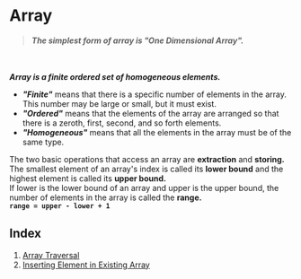 # Array
> ***The simplest form of array is "One Dimensional Array".***

<br><br>
***Array is a finite ordered set of homogeneous elements.***
* ***"Finite"*** means that there is a specific number of elements in the array. This number may be large or small, but it must exist.
* ***"Ordered"*** means that the elements of the array are arranged so that there is a zeroth, first, second, and so forth elements.
* ***"Homogeneous"*** means that all the elements in the array must be of the same type.

The two basic operations that access an array are **extraction** and **storing.** <br>
The smallest element of an array's index is called its **lower bound** and the highest element is called its **upper bound.** <br>
If lower is the lower bound of an array and upper is the upper bound, the number of elements in the array is called the **range.** <br>
**`range = upper - lower + 1`**

## Index
1. [Array Traversal](https://github.com/bishtanuj/dataStructure/tree/main/Array/Array%20Traversal)
2. [Inserting Element in Existing Array](https://github.com/bishtanuj/dataStructure/tree/main/Array/Inserting%20Element%20in%20Existing%20Array)
